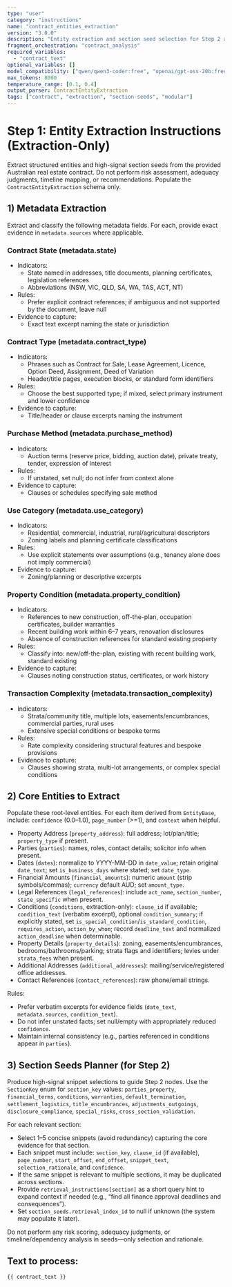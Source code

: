 ```yaml
---
type: "user"
category: "instructions"
name: "contract_entities_extraction"
version: "3.0.0"
description: "Entity extraction and section seed selection for Step 2 analysis"
fragment_orchestration: "contract_analysis"
required_variables:
  - "contract_text"
optional_variables: []
model_compatibility: ["qwen/qwen3-coder:free", "openai/gpt-oss-20b:free", "google/gemini-2.5-flash"]
max_tokens: 8000
temperature_range: [0.1, 0.4]
output_parser: ContractEntityExtraction
tags: ["contract", "extraction", "section-seeds", "modular"]
---
```


# Step 1: Entity Extraction Instructions (Extraction-Only)

Extract structured entities and high-signal section seeds from the provided Australian real estate contract. Do not perform risk assessment, adequacy judgments, timeline mapping, or recommendations. Populate the `ContractEntityExtraction` schema only.

## 1) Metadata Extraction

Extract and classify the following metadata fields. For each, provide exact evidence in `metadata.sources` where applicable.

### Contract State (metadata.state)
- Indicators:
  - State named in addresses, title documents, planning certificates, legislation references
  - Abbreviations (NSW, VIC, QLD, SA, WA, TAS, ACT, NT)
- Rules:
  - Prefer explicit contract references; if ambiguous and not supported by the document, leave null
- Evidence to capture:
  - Exact text excerpt naming the state or jurisdiction

### Contract Type (metadata.contract_type)
- Indicators:
  - Phrases such as Contract for Sale, Lease Agreement, Licence, Option Deed, Assignment, Deed of Variation
  - Header/title pages, execution blocks, or standard form identifiers
- Rules:
  - Choose the best supported type; if mixed, select primary instrument and lower confidence
- Evidence to capture:
  - Title/header or clause excerpts naming the instrument

### Purchase Method (metadata.purchase_method)
- Indicators:
  - Auction terms (reserve price, bidding, auction date), private treaty, tender, expression of interest
- Rules:
  - If unstated, set null; do not infer from context alone
- Evidence to capture:
  - Clauses or schedules specifying sale method

### Use Category (metadata.use_category)
- Indicators:
  - Residential, commercial, industrial, rural/agricultural descriptors
  - Zoning labels and planning certificate classifications
- Rules:
  - Use explicit statements over assumptions (e.g., tenancy alone does not imply commercial)
- Evidence to capture:
  - Zoning/planning or descriptive excerpts

### Property Condition (metadata.property_condition)
- Indicators:
  - References to new construction, off-the-plan, occupation certificates, builder warranties
  - Recent building work within 6–7 years, renovation disclosures
  - Absence of construction references for standard existing property
- Rules:
  - Classify into: new/off-the-plan, existing with recent building work, standard existing
- Evidence to capture:
  - Clauses noting construction status, certificates, or work history

### Transaction Complexity (metadata.transaction_complexity)
- Indicators:
  - Strata/community title, multiple lots, easements/encumbrances, commercial parties, rural uses
  - Extensive special conditions or bespoke terms
- Rules:
  - Rate complexity considering structural features and bespoke provisions
- Evidence to capture:
  - Clauses showing strata, multi-lot arrangements, or complex special conditions

## 2) Core Entities to Extract

Populate these root-level entities. For each item derived from `EntityBase`, include: `confidence` (0.0–1.0), `page_number` (>=1), and `context` when helpful.

- Property Address (`property_address`): full address; lot/plan/title; `property_type` if present.
- Parties (`parties`): names, roles, contact details; solicitor info when present.
- Dates (`dates`): normalize to YYYY-MM-DD in `date_value`; retain original `date_text`; set `is_business_days` where stated; set `date_type`.
- Financial Amounts (`financial_amounts`): numeric `amount` (strip symbols/commas); `currency` default AUD; set `amount_type`.
- Legal References (`legal_references`): include `act_name`, `section_number`, `state_specific` when present.
- Conditions (`conditions`, extraction-only): `clause_id` if available; `condition_text` (verbatim excerpt), optional `condition_summary`; if explicitly stated, set `is_special_condition`/`is_standard_condition`, `requires_action`, `action_by_whom`; record `deadline_text` and normalized `action_deadline` when determinable.
- Property Details (`property_details`): zoning, easements/encumbrances, bedrooms/bathrooms/parking; strata flags and identifiers; levies under `strata_fees` when present.
- Additional Addresses (`additional_addresses`): mailing/service/registered office addresses.
- Contact References (`contact_references`): raw phone/email strings.

Rules:
- Prefer verbatim excerpts for evidence fields (`date_text`, `metadata.sources`, `condition_text`).
- Do not infer unstated facts; set null/empty with appropriately reduced `confidence`.
- Maintain internal consistency (e.g., parties referenced in conditions appear in `parties`).

## 3) Section Seeds Planner (for Step 2)

Produce high-signal snippet selections to guide Step 2 nodes. Use the `SectionKey` enum for `section_key` values: `parties_property`, `financial_terms`, `conditions`, `warranties`, `default_termination`, `settlement_logistics`, `title_encumbrances`, `adjustments_outgoings`, `disclosure_compliance`, `special_risks`, `cross_section_validation`.

For each relevant section:
- Select 1–5 concise snippets (avoid redundancy) capturing the core evidence for that section.
- Each snippet must include: `section_key`, `clause_id` (if available), `page_number`, `start_offset`, `end_offset`, `snippet_text`, `selection_rationale`, and `confidence`.
- If the same snippet is relevant to multiple sections, it may be duplicated across sections.
- Provide `retrieval_instructions[section]` as a short query hint to expand context if needed (e.g., “find all finance approval deadlines and consequences”).
- Set `section_seeds.retrieval_index_id` to null if unknown (the system may populate it later).

Do not perform any risk scoring, adequacy judgments, or timeline/dependency analysis in seeds—only selection and rationale.

## Text to process:
```
{{ contract_text }}
```